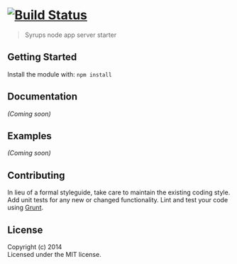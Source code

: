 #  [![Build Status](https://secure.travis-ci.org/leoht/tenveux.png?branch=master)](http://travis-ci.org/leoht/tenveux)

> Syrups node app server starter


## Getting Started

Install the module with: `npm install`


## Documentation

_(Coming soon)_


## Examples

_(Coming soon)_


## Contributing

In lieu of a formal styleguide, take care to maintain the existing coding style. Add unit tests for any new or changed functionality. Lint and test your code using [Grunt](http://gruntjs.com).


## License

Copyright (c) 2014   
Licensed under the MIT license.
